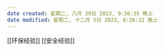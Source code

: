 ```yaml
---
date created: 星期二, 八月 29日 2023, 9:36:35 晚上
date modified: 星期二, 十二月 5日 2023, 6:26:22 晚上
---
```

[[环保经验]]
[[安全经验]]